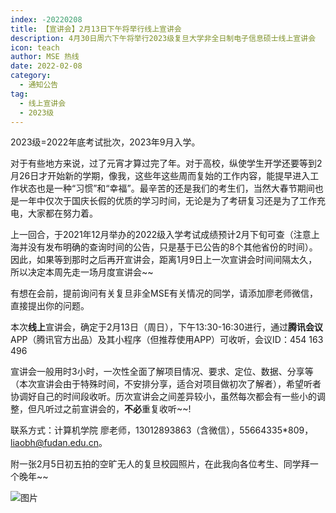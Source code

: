 ```yaml
---
index: -20220208
title: 【宣讲会】2月13日下午将举行线上宣讲会
description: 4月30日周六下午将举行2023级复旦大学非全日制电子信息硕士线上宣讲会
icon: teach
author: MSE 热线
date: 2022-02-08
category:
  - 通知公告
tag:
  - 线上宣讲会
  - 2023级
---
```



2023级=2022年底考试批次，2023年9月入学。



对于有些地方来说，过了元宵才算过完了年。对于高校，纵使学生开学还要等到2月26日才开始新的学期，像我，这些年这些周而复始的工作内容，能提早进入工作状态也是一种“习惯”和“幸福”。最辛苦的还是我们的考生们，当然大春节期间也是一年中仅次于国庆长假的优质的学习时间，无论是为了考研复习还是为了工作充电，大家都在努力着。



上一回合，于2021年12月举办的2022级入学考试成绩预计2月下旬可查（注意上海并没有发布明确的查询时间的公告，只是基于已公告的8个其他省份的时间）。因此，如果等到那时之后再开宣讲会，距离1月9日上一次宣讲会时间间隔太久，所以决定本周先走一场月度宣讲会~~



有想在会前，提前询问有关复旦非全MSE有关情况的同学，请添加廖老师微信，直接提出你的问题。



本次**线上**宣讲会，确定于2月13日（周日），下午13:30-16:30进行，通过**腾讯会议**APP（腾讯官方出品）及其小程序（但推荐使用APP）可收听，会议ID：454 163 496



宣讲会一般用时3小时，一次性全面了解项目情况、要求、定位、数据、分享等（本次宣讲会由于特殊时间，不安排分享，适合对项目做初次了解者），希望听者协调好自己的时间段收听。历次宣讲会之间差异较小，虽然每次都会有一些小的调整，但凡听过之前宣讲会的，**不必**重复收听~~!


联系方式：计算机学院 廖老师，13012893863（含微信），55664335*809，liaobh@fudan.edu.cn。



附一张2月5日初五拍的空旷无人的复旦校园照片，在此我向各位考生、同学拜一个晚年~~



![图片](https://zhuye-1308301598.file.myqcloud.com/markdown/640-20220430220840552.jpeg)